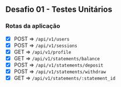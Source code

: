 ## Desafio 01 - Testes Unitários

### Rotas da aplicação
- [x] POST => `/api/v1/users`
- [x] POST => `/api/v1/sessions`
- [x] GET => `/api/v1/profile`
- [x] GET => `/api/v1/statements/balance`
- [x] POST => `/api/v1/statements/deposit`
- [x] POST => `/api/v1/statements/withdraw`
- [x] GET => `/api/v1/statements/:statement_id`
